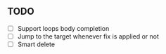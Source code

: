 
## TODO

- [ ] Support loops body completion
- [ ] Jump to the target whenever fix is applied or not
- [ ] Smart delete